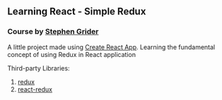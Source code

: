 ## Learning React - Simple Redux

### Course by [Stephen Grider](https://github.com/StephenGrider)

A little project made using [Create React App](https://github.com/facebook/create-react-app). Learning the fundamental concept of using Redux in React application

Third-party Libraries:
1. [redux](https://github.com/reduxjs/redux)
2. [react-redux](https://github.com/reduxjs/react-redux)
